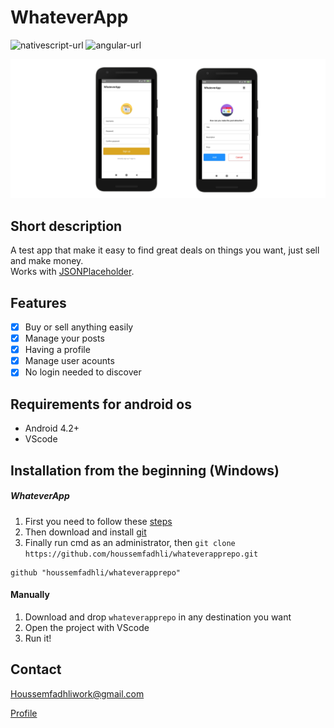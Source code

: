 # WhateverApp

![nativescript-url]
![angular-url]

![](app-screen.png)

## Short description  
A test app that make it easy to find great deals on things you want, just sell and make money.  
Works with [JSONPlaceholder](https://jsonplaceholder.typicode.com/).

## Features

- [x] Buy or sell anything easily
- [x] Manage your posts
- [x] Having a profile
- [x] Manage user acounts
- [x] No login needed to discover

## Requirements for android os

- Android 4.2+
- VScode

## Installation from the beginning (Windows)

##### WhateverApp
1. First you need to follow these [steps](https://docs.nativescript.org/start/quick-setup)  
2. Then download and install [git](https://git-scm.com/)  
3. Finally run cmd as an administrator, then ```git clone https://github.com/houssemfadhli/whateverapprepo.git```  

```
github "houssemfadhli/whateverapprepo"
```
#### Manually
1. Download and drop ```whateverapprepo``` in any destination you want  
2. Open the project with VScode
2. Run it!  

## Contact

Houssemfadhliwork@gmail.com  

[Profile](https://github.com/houssemfadhli/)

[nativescript-url]: https://img.shields.io/badge/Nativescript%20%20-%20%20-blue
[angular-url]: https://img.shields.io/badge/Angular-%20%20-red
